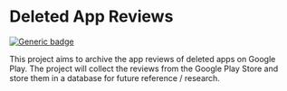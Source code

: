 # Deleted App Reviews

[![Generic badge](https://img.shields.io/badge/Browse%20Data-FlatGithub-brightgreen.svg)](https://flatgithub.com/DigitalIndiaArchiver/DeletedAppReviews)

This project aims to archive the app reviews of deleted apps on Google Play. The project will collect the reviews from the Google Play Store and store them in a database for future reference / research.
